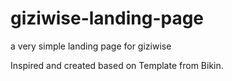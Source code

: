 # giziwise-landing-page
a very simple landing page for giziwise

Inspired and created based on Template from Bikin.

  <!-- =======================================================
  * Template Name: Bikin
  * Updated: Mar 10 2023 with Bootstrap v5.2.3
  * Template URL: https://bootstrapmade.com/bikin-free-simple-landing-page-template/
  * Author: BootstrapMade.com
  * License: https://bootstrapmade.com/license/
  ======================================================== -->
